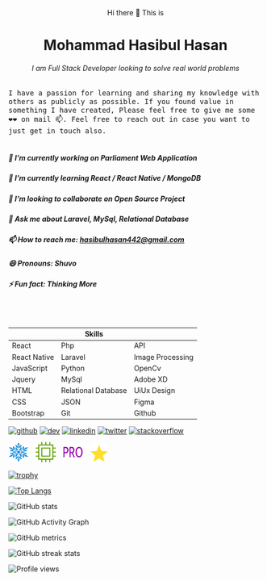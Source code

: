 <div align="center">
<span align="center">Hi there 👋</span>
<span align="center">This is</span>
</div>
<div>
<h1 align="center">Mohammad Hasibul Hasan</h1>
<h6 align="center">I am Full Stack Developer looking to solve real world problems</h6>
</div>
<samp>
I have a passion for learning and sharing my knowledge with others as publicly as possible. If you found value in something I have created, Please feel free to give me some ❤❤ on mail 📫. Feel free to reach out in case you want to just get in touch also.
</samp>

<br />
<br />

##### 🔭 I’m currently working on Parliament Web Application<br />
##### 🌱 I’m currently learning React / React Native / MongoDB<br />
##### 👯 I’m looking to collaborate on Open Source Project<br />
##### 💬 Ask me about Laravel, MySql, Relational Database<br />
##### 📫 How to reach me: hasibulhasan442@gmail.com<br />
##### 😄 Pronouns: Shuvo<br />
##### ⚡ Fun fact: Thinking More
<br /> <br />

|               | Skills                |                   |
| ---           | ---                   | ---               |
| React         | Php                   | API               |
| React Native  | Laravel               | Image Processing  |
| JavaScript    | Python                | OpenCv            |
| Jquery        | MySql                 | Adobe XD          |
| HTML          | Relational Database   | UiUx Design       |
| CSS           | JSON                  | Figma             |
| Bootstrap     | Git                   | Github            |



[<img src='https://cdn.jsdelivr.net/npm/simple-icons@3.0.1/icons/github.svg' alt='github' height='40'>](https://github.com/hasibul442) [<img src='https://cdn.jsdelivr.net/npm/simple-icons@3.0.1/icons/dev-dot-to.svg' alt='dev' height='40'>](https://dev.to/hasibul442) [<img src='https://cdn.jsdelivr.net/npm/simple-icons@3.0.1/icons/linkedin.svg' alt='linkedin' height='40'>](https://www.linkedin.com/in/mohammad-hasibul-hasan/) [<img src='https://cdn.jsdelivr.net/npm/simple-icons@3.0.1/icons/twitter.svg' alt='twitter' height='40'>](https://twitter.com/hasibulhasan442) [<img src='https://cdn.jsdelivr.net/npm/simple-icons@3.0.1/icons/stackoverflow.svg' alt='stackoverflow' height='40'>](https://stackoverflow.com/users/14517073)

<a href='https://archiveprogram.github.com/'><img src='https://raw.githubusercontent.com/acervenky/animated-github-badges/master/assets/acbadge.gif' width='40' height='40'></a> <a href='https://docs.github.com/en/developers'><img src='https://raw.githubusercontent.com/acervenky/animated-github-badges/master/assets/devbadge.gif' width='40' height='40'></a> <a href='https://github.com/pricing'><img src='https://raw.githubusercontent.com/acervenky/animated-github-badges/master/assets/pro.gif' width='40' height='40'></a> <a href='https://stars.github.com/'><img src='https://raw.githubusercontent.com/acervenky/animated-github-badges/master/assets/starbadge.gif' width='35' height='35'></a>

[![trophy](https://github-profile-trophy.vercel.app/?username=hasibul442)](https://github.com/ryo-ma/github-profile-trophy)

[![Top Langs](https://github-readme-stats.vercel.app/api/top-langs/?username=hasibul442)](https://github.com/anuraghazra/github-readme-stats)

![GitHub stats](https://github-readme-stats.vercel.app/api?username=hasibul442&show_icons=true&count_private=true)

![GitHub Activity Graph](https://activity-graph.herokuapp.com/graph?username=hasibul442)

![GitHub metrics](https://metrics.lecoq.io/hasibul442)

![GitHub streak stats](https://github-readme-streak-stats.herokuapp.com/?user=hasibul442)

![Profile views](https://gpvc.arturio.dev/hasibul442)
